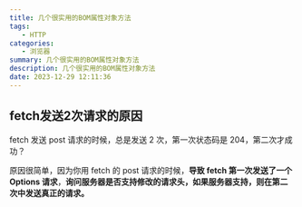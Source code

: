 ```yaml
---
title: 几个很实用的BOM属性对象方法
tags: 
   - HTTP
categories: 
   - 浏览器
summary: 几个很实用的BOM属性对象方法
description: 几个很实用的BOM属性对象方法
date: 2023-12-29 12:11:36
---
```




## fetch发送2次请求的原因



fetch 发送 post 请求的时候，总是发送 2 次，第一次状态码是 204，第二次才成功？ 

原因很简单，因为你用 fetch 的 post 请求的时候，**导致 fetch 第一次发送了一个 Options 请求**，**询问服务器是否支持修改的请求头，如果服务器支持，则在第二次中发送真正的请求。**

